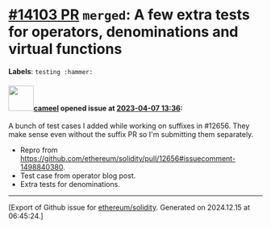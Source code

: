 # [\#14103 PR](https://github.com/ethereum/solidity/pull/14103) `merged`: A few extra tests for operators, denominations and virtual functions
**Labels**: `testing :hammer:`


#### <img src="https://avatars.githubusercontent.com/u/137030?v=4" width="50">[cameel](https://github.com/cameel) opened issue at [2023-04-07 13:36](https://github.com/ethereum/solidity/pull/14103):

A bunch of test cases I added while working on suffixes in #12656. They make sense even without the suffix PR so I'm submitting them separately.
- Repro from https://github.com/ethereum/solidity/pull/12656#issuecomment-1498840380.
- Test case from operator blog post.
- Extra tests for denominations.




-------------------------------------------------------------------------------



[Export of Github issue for [ethereum/solidity](https://github.com/ethereum/solidity). Generated on 2024.12.15 at 06:45:24.]

